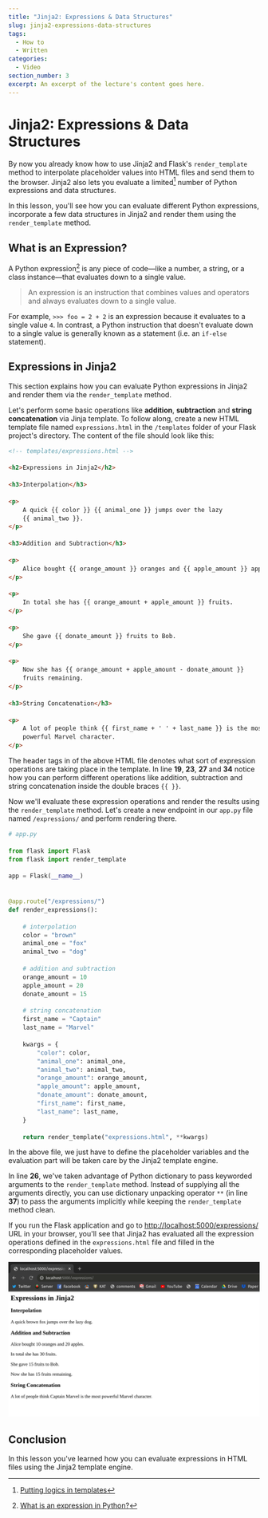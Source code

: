 ```yaml
---
title: "Jinja2: Expressions & Data Structures"
slug: jinja2-expressions-data-structures
tags:
  - How to
  - Written
categories:
  - Video
section_number: 3
excerpt: An excerpt of the lecture's content goes here.
---
```


# Jinja2: Expressions & Data Structures

By now you already know how to use Jinja2 and Flask's `render_template` method to interpolate placeholder values into HTML files and send them to the browser. Jinja2 also lets you evaluate a limited[^jinja2-limitations] number of Python expressions and data structures.

In this lesson, you'll see how you can evaluate different Python expressions, incorporate a few data structures in Jinja2 and render them using the `render_template` method.

## What is an Expression?

A Python expression[^expression] is any piece of code—like a number, a string, or a class instance—that evaluates down to a single value.

> An expression is an instruction that combines values and operators and always evaluates down to a single value.

For example, `>>> foo = 2 + 2` is an expression because it evaluates to a single value `4`. In contrast, a Python instruction that doesn't evaluate down to a single value is generally known as a statement (i.e. an `if-else` statement).

## Expressions in Jinja2

This section explains how you can evaluate Python expressions in Jinja2 and render them via the `render_template` method.

Let's perform some basic operations like **addition**, **subtraction** and **string concatenation** via Jinja template. To follow along, create a new HTML template file named `expressions.html` in the `/templates` folder of your Flask project's directory. The content of the file should look like this:

<!-- Lines to highlight: 20, 24, 28, 34 -->

```html
<!-- templates/expressions.html -->

<h2>Expressions in Jinja2</h2>

<h3>Interpolation</h3>

<p>
    A quick {{ color }} {{ animal_one }} jumps over the lazy
    {{ animal_two }}.
</p>

<h3>Addition and Subtraction</h3>

<p>
    Alice bought {{ orange_amount }} oranges and {{ apple_amount }} apples.
</p>

<p>
    In total she has {{ orange_amount + apple_amount }} fruits.
</p>

<p>
    She gave {{ donate_amount }} fruits to Bob.
</p>

<p>
    Now she has {{ orange_amount + apple_amount - donate_amount }}
    fruits remaining.
</p>

<h3>String Concatenation</h3>

<p>
    A lot of people think {{ first_name + ' ' + last_name }} is the most
    powerful Marvel character.
</p>
```

The header tags in of the above HTML file denotes what sort of expression operations are taking place in the template. In line **19**, **23**, **27** and **34** notice how you can perform different operations like addition, subtraction and string concatenation inside the double braces `{​{ }​}`.

Now we'll evaluate these expression operations and render the results using the `render_template` method. Let's create a new endpoint in our `app.py` file named `/expressions/` and perform rendering there.

<!-- Lines to highlight: 27, 37 -->

```python
# app.py

from flask import Flask
from flask import render_template

app = Flask(__name__)


@app.route("/expressions/")
def render_expressions():

    # interpolation
    color = "brown"
    animal_one = "fox"
    animal_two = "dog"

    # addition and subtraction
    orange_amount = 10
    apple_amount = 20
    donate_amount = 15

    # string concatenation
    first_name = "Captain"
    last_name = "Marvel"

    kwargs = {
        "color": color,
        "animal_one": animal_one,
        "animal_two": animal_two,
        "orange_amount": orange_amount,
        "apple_amount": apple_amount,
        "donate_amount": donate_amount,
        "first_name": first_name,
        "last_name": last_name,
    }

    return render_template("expressions.html", **kwargs)
```

In the above file, we just have to define the placeholder variables and the evaluation part will be taken care by the Jinja2 template engine.

In line **26**, we've taken advantage of Python dictionary to pass keyworded arguments to the `render_template` method. Instead of supplying all the arguments directly, you can use dictionary unpacking operator `**` (in line **37**) to pass the arguments implicitly while keeping the `render_template` method clean.

If you run the Flask application and go to [http://localhost:5000/expressions/](http://localhost:5000/expressions/) URL in your browser, you'll see that Jinja2 has evaluated all the expression operations defined in the `expressions.html` file and filled in the corresponding placeholder values.

![expression-evaluation](./assets/expression_evaluation.png)
## Conclusion

In this lesson you've learned how you can evaluate expressions in HTML files using the Jinja2 template engine.

[^expression]: [What is an expression in Python?](https://stackoverflow.com/a/30114220/8963300)

[^jinja2-limitations]: [Putting logics in templates](https://jinja.palletsprojects.com/en/2.10.x/faq/#isn-t-it-a-terrible-idea-to-put-logic-into-templates)
